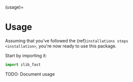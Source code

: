 (usage)=

# Usage

Assuming that you've followed the {ref}`installations steps <installation>`, you're now ready to use this package.

Start by importing it:

```python
import zlib_fast
```

TODO: Document usage
